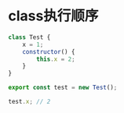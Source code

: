 # class执行顺序
```js
class Test {
    x = 1;
    constructor() {
        this.x = 2;
    }
}

export const test = new Test();

test.x; // 2
```